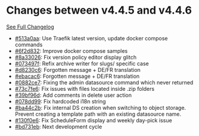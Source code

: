 # Changes between v4.4.5 and v4.4.6

[See Full Changelog](https://github.com/pydio/cells/compare/v4.4.5...v4.4.6)

- [#513a0aa](https://github.com/pydio/cells/commit/513a0aa2b2bdb98ae935bae9796d07c520a26adb): Use Traefik latest version, update docker compose commands
- [#6f2d832](https://github.com/pydio/cells/commit/6f2d832ccb786c6886d066a64be582bbb0c01549): Improve docker compose samples
- [#8a33026](https://github.com/pydio/cells/commit/8a33026f58a2a12ff10bcce531e0bea73693fb17): Fix version policy editor display glitch
- [#073497f](https://github.com/pydio/cells/commit/073497f149e827fed14e51d78375fb0834e193c4): Refix archive writer for slugs/ specific case
- [#d8230c6](https://github.com/pydio/cells/commit/d8230c613f0e57ea5e22a12183c2d3d40ab7cea7): Forgotten message + DE/FR translation
- [#ebacac6](https://github.com/pydio/cells/commit/ebacac66bf0b6823a278e52d6635475d269fabd8): Forgotten message + DE/FR translation
- [#0882ce7](https://github.com/pydio/cells/commit/0882ce72dae7bb34da0bf3bf4a5032e2578d661e): Fixing the admin datasource command which never returned
- [#73c7fe6](https://github.com/pydio/cells/commit/73c7fe6d7794a183b76fbf36ea3f3d8a9b5384ba): Fix issues with files located inside .zip folders
- [#39bf96d](https://github.com/pydio/cells/commit/39bf96d3ca63786749c1ef66238daf4e26273e90): Add comments in delete user action
- [#078dd99](https://github.com/pydio/cells/commit/078dd99c205892f50ba4734fd2d7ffedf63a7180): Fix hardcoded i18n string
- [#ba44c2b](https://github.com/pydio/cells/commit/ba44c2be5bf0afb6e08e20c8a276dea22054b5ae): Fix internal DS creation when switching to object storage. Prevent creating a template path with an existing datasource name.
- [#130f0e6](https://github.com/pydio/cells/commit/130f0e6fd16e6c5cf7501dad5184117f39dbea8d): Fix ScheduleForm display and weekly day-pick issue
- [#bd731eb](https://github.com/pydio/cells/commit/bd731ebc2bc31a81c4f0b2f0b18260494727304b): Next development cycle
